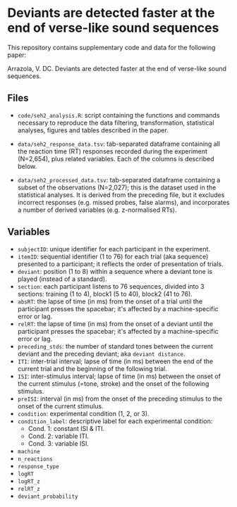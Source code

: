 # Deviants are detected faster at the end of verse-like sound sequences

This repository contains supplementary code and data for the following paper:

Arrazola, V. DC. Deviants are detected faster at the end of verse-like sound sequences.

## Files

- `code/seh2_analysis.R`: script containing the functions and commands necessary to reproduce the data filtering, transformation, statistical analyses, figures and tables described in the paper.

- `data/seh2_response_data.tsv`: tab-separated dataframe containing all the reaction time (RT) responses recorded during the experiment (N=2,654), plus related variables. Each of the columns is described below.

- `data/seh2_processed_data.tsv`: tab-separated dataframe containing a subset of the observations (N=2,027); this is the dataset used in the statistical analyses. It is derived from the preceding file, but it excludes incorrect responses (e.g. missed probes, false alarms), and incorporates a number of derived variables (e.g. z-normalised RTs).

## Variables

- `subjectID`: unique identifier for each participant in the experiment.
- `itemID`: sequential identifier (1 to 76) for each trial (aka sequence) presented to a participant; it reflects the order of presentation of trials.
- `deviant`: position (1 to 8) within a sequence where a deviant tone is played (instead of a standard).
- `section`: each participant listens to 76 sequences, divided into 3 sections: training (1 to 4), block1 (5 to 40), block2 (41 to 76).
- `absRT`: the lapse of time (in ms) from the onset of a trial until the participant presses the spacebar; it's affected by a machine-specific error or lag.
- `relRT`: the lapse of time (in ms) from the onset of a deviant until the participant presses the spacebar; it's affected by a machine-specific error or lag.
- `preceding_stds`: the number of standard tones between the current deviant and the preceding deviant; aka `deviant distance`.
- `ITI`: inter-trial interval; lapse of time (in ms) between the end of the current trial and the beginning of the following trial.
- `ISI`: inter-stimulus interval; lapse of time (in ms) between the onset of the current stimulus (=tone, stroke) and the onset of the following stimulus.
- `preISI`: interval (in ms) from the onset of the preceding stimulus to the onset of the current stimulus.
- `condition`: experimental condition (1, 2, or 3).
- `condition_label`: descriptive label for each experimental condition:
  - Cond. 1: constant ISI & ITI.
  - Cond. 2: variable ITI.
  - Cond. 3: variable ISI.
- `machine`
- `n_reactions`
- `response_type`
- `logRT`
- `logRT_z`
- `relRT_z`
- `deviant_probability`
